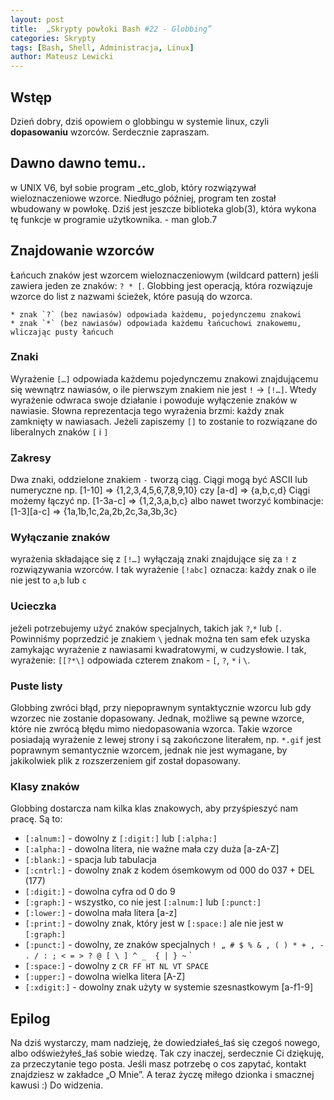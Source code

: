 ```yaml
---
layout: post
title:  „Skrypty powłoki Bash #22 - Globbing”
categories: Skrypty
tags: [Bash, Shell, Administracja, Linux]
author: Mateusz Lewicki
---
```


## Wstęp
Dzień dobry, dziś opowiem o globbingu w systemie linux, czyli **dopasowaniu** wzorców.
Serdecznie zapraszam.
## Dawno dawno temu..
w UNIX V6, był sobie program _etc_glob, który rozwiązywał wieloznaczeniowe wzorce. Niedługo później, program ten został wbudowany w powłokę. Dziś jest jeszcze biblioteka glob(3), która wykona tę funkcje w programie użytkownika. - man glob.7

## Znajdowanie wzorców
Łańcuch znaków jest wzorcem wieloznaczeniowym (wildcard pattern) jeśli zawiera jeden ze znaków: `? * [`. Globbing jest operacją, która rozwiązuje wzorce do list z nazwami ścieżek, które pasują do wzorca.

	* znak `?` (bez nawiasów) odpowiada każdemu, pojedynczemu znakowi
	* znak `*` (bez nawiasów) odpowiada każdemu łańcuchowi znakowemu, wliczając pusty łańcuch

### Znaki 
Wyrażenie `[…]` odpowiada każdemu pojedynczemu znakowi znajdującemu się wewnątrz nawiasów, o ile pierwszym znakiem nie jest `!` -> `[!…]`. Wtedy wyrażenie odwraca swoje działanie i powoduje wyłączenie znaków w nawiasie. 
Słowna reprezentacja tego wyrażenia brzmi: każdy znak zamknięty w nawiasach.
Jeżeli zapiszemy `[]` to zostanie to rozwiązane do liberalnych znaków `[` i `]`

### Zakresy
Dwa znaki, oddzielone znakiem `-` tworzą ciąg. Ciągi mogą być ASCII lub numeryczne np. [1-10] => {1,2,3,4,5,6,7,8,9,10} czy [a-d]  => {a,b,c,d}
Ciągi możemy łączyć np. [1-3a-c] => {1,2,3,a,b,c} albo nawet tworzyć kombinacje: [1-3][a-c] => {1a,1b,1c,2a,2b,2c,3a,3b,3c}

### Wyłączanie znaków
wyrażenia składające się z `[!…]` wyłączają znaki znajdujące się za `!` z rozwiązywania wzorców. I tak wyrażenie `[!abc]` oznacza: każdy znak o ile nie jest to `a`,`b` lub `c`

### Ucieczka
jeżeli potrzebujemy użyć znaków specjalnych, takich jak `?`,`*` lub `[`. Powinniśmy poprzedzić je znakiem `\`  jednak można ten sam efek uzyska zamykając wyrażenie z nawiasami kwadratowymi, w cudzysłowie. I tak, wyrażenie: `[[?*\]` odpowiada czterem znakom - `[`, `?`, `*`  i  `\`.

### Puste listy
Globbing zwróci błąd, przy niepoprawnym syntaktycznie wzorcu lub gdy wzorzec nie zostanie dopasowany. Jednak, możliwe są pewne wzorce, które nie zwrócą błędu mimo niedopasowania wzorca. Takie wzorce posiadają wyrażenie z lewej strony i są zakończone literałem, np. `*.gif` jest poprawnym semantycznie wzorcem, jednak nie jest wymagane, by jakikolwiek plik z rozszerzeniem gif został dopasowany. 

### Klasy znaków
Globbing dostarcza nam kilka klas znakowych, aby przyśpieszyć nam pracę. 
Są to:
* `[:alnum:]` - dowolny z `[:digit:]` lub `[:alpha:]`
* `[:alpha:]` - dowolna litera, nie ważne mała czy duża [a-zA-Z]
* `[:blank:]` - spacja lub tabulacja
* `[:cntrl:]` - dowolny znak z kodem ósemkowym od 000 do 037 + DEL (177)
* `[:digit:]` - dowolna cyfra od 0 do 9
* `[:graph:]` - wszystko, co nie jest `[:alnum:]` lub `[:punct:]`
* `[:lower:]` - dowolna mała litera [a-z]
* `[:print:]` - dowolny  znak, który jest w `[:space:]` ale nie jest w `[:graph:]`
* `[:punct:]` - dowolny, ze znaków specjalnych `! „ # $ % & ‚ ( ) * + , - . / : ; < = > ? @ [ \ ] ^ _  { | } ~` `
* `[:space:]` - dowolny z `CR FF HT NL VT SPACE`
* `[:upper:]` - dowolna wielka litera [A-Z]
* `[:xdigit:]` - dowolny znak użyty w systemie szesnastkowym [a-f1-9] 

## Epilog
Na dziś wystarczy, mam nadzieję, że dowiedziałeś_łaś się czegoś nowego, albo odświeżyłeś_łaś sobie wiedzę.
Tak czy inaczej, serdecznie Ci dziękuję, za przeczytanie tego posta.
Jeśli masz potrzebę o cos zapytać, kontakt znajdziesz w zakładce „O Mnie”.
A teraz życzę miłego dzionka i smacznej kawusi :)
Do widzenia.